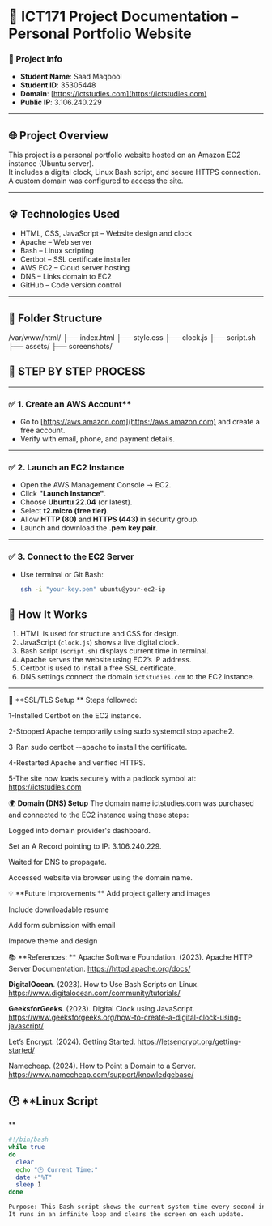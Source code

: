 ﻿# 📘 ICT171 Project Documentation – Personal Portfolio Website

### 📌 Project Info
- **Student Name**: Saad Maqbool  
- **Student ID**: 35305448  
- **Domain**: [https://ictstudies.com](https://ictstudies.com)  
- **Public IP**: 3.106.240.229  

---

## 🌐 **Project Overview**

This project is a personal portfolio website hosted on an Amazon EC2 instance (Ubuntu server).  
It includes a digital clock, Linux Bash script, and secure HTTPS connection. A custom domain was configured to access the site.

---

## ⚙️ Technologies Used


- HTML, CSS, JavaScript – Website design and clock  
- Apache – Web server  
- Bash – Linux scripting  
- Certbot – SSL certificate installer  
- AWS EC2 – Cloud server hosting  
- DNS – Links domain to EC2  
- GitHub – Code version control

---

## 📁 Folder Structure

/var/www/html/
├── index.html
├── style.css
├── clock.js
├── script.sh
├── assets/
├── screenshots/





## 🔁 **STEP BY STEP PROCESS**


---

### ✅ 1. Create an AWS Account**
- Go to [https://aws.amazon.com](https://aws.amazon.com) and create a free account.
- Verify with email, phone, and payment details.

---

### ✅ 2. **Launch an EC2 Instance**
- Open the AWS Management Console → EC2.
- Click **"Launch Instance"**.
- Choose **Ubuntu 22.04** (or latest).
- Select **t2.micro (free tier)**.
- Allow **HTTP (80)** and **HTTPS (443)** in security group.
- Launch and download the **.pem key pair**.

---

### ✅ 3. **Connect to the EC2 Server**
- Use terminal or Git Bash:
  ```bash
  ssh -i "your-key.pem" ubuntu@your-ec2-ip

## 🚀 **How It Works**

1. HTML is used for structure and CSS for design.  
2. JavaScript (`clock.js`) shows a live digital clock.  
3. Bash script (`script.sh`) displays current time in terminal.  
4. Apache serves the website using EC2’s IP address.  
5. Certbot is used to install a free SSL certificate.  
6. DNS settings connect the domain `ictstudies.com` to the EC2 instance.

---

🔐 **SSL/TLS Setup
**
Steps followed:

1-Installed Certbot on the EC2 instance.

2-Stopped Apache temporarily using sudo systemctl stop apache2.

3-Ran sudo certbot --apache to install the certificate.

4-Restarted Apache and verified HTTPS.

5-The site now loads securely with a padlock symbol at:
https://ictstudies.com


🌍 **Domain (DNS) Setup**
The domain name ictstudies.com was purchased and connected to the EC2 instance using these steps:

Logged into domain provider's dashboard.

Set an A Record pointing to IP: 3.106.240.229.

Waited for DNS to propagate.

Accessed website via browser using the domain name.


💡 **Future Improvements
**
Add project gallery and images

Include downloadable resume

Add form submission with email

Improve theme and design



📚 **References:
**
Apache Software Foundation. (2023). Apache HTTP Server Documentation. https://httpd.apache.org/docs/

**DigitalOcean**. (2023). How to Use Bash Scripts on Linux. https://www.digitalocean.com/community/tutorials/

**GeeksforGeeks**. (2023). Digital Clock using JavaScript. https://www.geeksforgeeks.org/how-to-create-a-digital-clock-using-javascript/

Let’s Encrypt. (2024). Getting Started. https://letsencrypt.org/getting-started/

Namecheap. (2024). How to Point a Domain to a Server. https://www.namecheap.com/support/knowledgebase/








## 🕒 **Linux Script
**

```bash
#!/bin/bash
while true
do
  clear
  echo "🕒 Current Time:"
  date +"%T"
  sleep 1
done

Purpose: This Bash script shows the current system time every second in the terminal.
It runs in an infinite loop and clears the screen on each update.